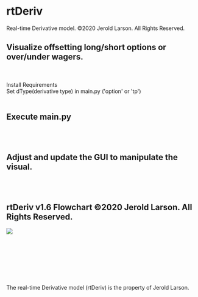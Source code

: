 # rtDeriv
Real-time Derivative model. ©2020 Jerold Larson. All Rights Reserved.



Visualize offsetting long/short options or over/under wagers.
-
<br><br>
Install Requirements
<br>
Set dType(derivative type) in main.py ('option' or 'tp')<br><br>

Execute main.py
-


<br><br>

Adjust and update the GUI to manipulate the visual.
-


<br><br>

rtDeriv v1.6 Flowchart ©2020 Jerold Larson. All Rights Reserved.
-

[<img src="https://abovethebook.files.wordpress.com/2020/07/rtd7-v3.png?w=768">](http://abovethebook.files.wordpress.com/)



<br><br>
-


<br>
<br>
The real-time Derivative model (rtDeriv) is the property of Jerold Larson.
<br>

